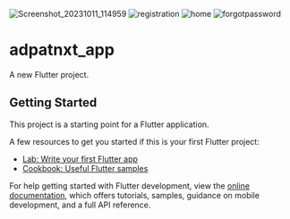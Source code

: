 ![Screenshot_20231011_114959](https://github.com/Anushavysakh/TaskApaptNXT/assets/106942173/e0dd4cac-39f2-404f-82e9-3e53cfbbe862)
![registration](https://github.com/Anushavysakh/TaskApaptNXT/assets/106942173/da1d7a7a-d4d9-421e-9ff1-5ca1eacd5360)
![home](https://github.com/Anushavysakh/TaskApaptNXT/assets/106942173/edeabf19-c8e1-4de4-bb82-2cb6b4568a85)
![forgotpassword](https://github.com/Anushavysakh/TaskApaptNXT/assets/106942173/fad7bdda-0e13-4453-8eb0-ec955b3667a7)
# adpatnxt_app

A new Flutter project.

## Getting Started

This project is a starting point for a Flutter application.

A few resources to get you started if this is your first Flutter project:

- [Lab: Write your first Flutter app](https://docs.flutter.dev/get-started/codelab)
- [Cookbook: Useful Flutter samples](https://docs.flutter.dev/cookbook)

For help getting started with Flutter development, view the
[online documentation](https://docs.flutter.dev/), which offers tutorials,
samples, guidance on mobile development, and a full API reference.
